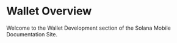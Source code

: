 # Wallet Overview

Welcome to the Wallet Development section of the Solana Mobile Documentation Site.